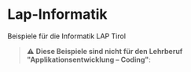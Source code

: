# Lap-Informatik
Beispiele für die Informatik LAP Tirol

> :warning: **Diese Beispiele sind nicht für den Lehrberuf "Applikationsentwicklung – Coding"**:
